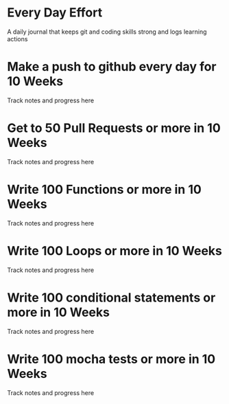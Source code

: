 # Every Day Effort

A daily journal that keeps git and coding skills strong and logs learning actions

# Make a push to github every day for 10 Weeks

Track notes and progress here

# Get to 50 Pull Requests or more in 10 Weeks

Track notes and progress here

# Write 100 Functions or more in 10 Weeks

Track notes and progress here

# Write 100 Loops or more in 10 Weeks

Track notes and progress here

# Write 100 conditional statements or more in 10 Weeks

Track notes and progress here

# Write 100 mocha tests or more in 10 Weeks

Track notes and progress here
